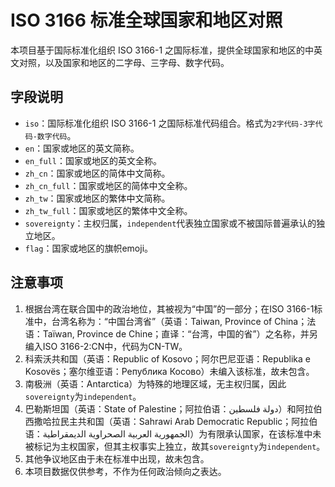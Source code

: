 # ISO 3166 标准全球国家和地区对照
本项目基于国际标准化组织 ISO 3166-1 之国际标准，提供全球国家和地区的中英文对照，以及国家和地区的二字母、三字母、数字代码。

## 字段说明
- `iso`：国际标准化组织 ISO 3166-1 之国际标准代码组合。格式为`2字代码-3字代码-数字代码`。
- `en`：国家或地区的英文简称。
- `en_full`：国家或地区的英文全称。
- `zh_cn`：国家或地区的简体中文简称。
- `zh_cn_full`：国家或地区的简体中文全称。
- `zh_tw`：国家或地区的繁体中文简称。
- `zh_tw_full`：国家或地区的繁体中文全称。
- `sovereignty`：主权归属，`independent`代表独立国家或不被国际普遍承认的独立地区。
- `flag`：国家或地区的旗帜emoji。

## 注意事项
1. 根据台湾在联合国中的政治地位，其被视为“中国”的一部分；在ISO 3166-1标准中，台湾名称为：“中国台湾省”（英语：Taiwan, Province of China；法语：Taïwan, Province de Chine；直译：“台湾，中国的省”）之名称，并另编入ISO 3166-2:CN中，代码为CN-TW。
2. 科索沃共和国（英语：Republic of Kosovo；阿尔巴尼亚语：Republika e Kosovës；塞尔维亚语：Република Косово）未编入该标准，故未包含。
3. 南极洲（英语：Antarctica）为特殊的地理区域，无主权归属，因此`sovereignty`为`independent`。
4. 巴勒斯坦国（英语：State of Palestine；阿拉伯语：دولة فلسطين）和阿拉伯西撒哈拉民主共和国（英语：Sahrawi Arab Democratic Republic；阿拉伯语：الجمهورية العربية الصحراوية الديمقراطية）为有限承认国家，在该标准中未被标记为主权国家，但其主权事实上独立，故其`sovereignty`为`independent`。
5. 其他争议地区由于未在标准中出现，故未包含。
6. 本项目数据仅供参考，不作为任何政治倾向之表达。